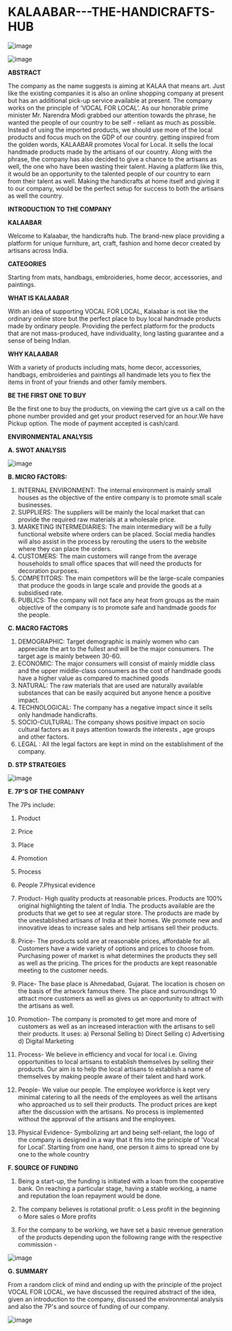 # KALAABAR---THE-HANDICRAFTS-HUB

![image](https://user-images.githubusercontent.com/87383888/125512687-007b5693-e497-48a9-b98c-a2cd5e28d237.png)

![image](https://user-images.githubusercontent.com/87383888/125511076-e9420883-82e1-472a-843d-22e3cbd23563.png)

**ABSTRACT**

The company as the name suggests is aiming at KALAA that means art. Just like the existing companies it is also an online shopping company at present but has an additional pick-up service available at present. The company works on the principle of ‘VOCAL FOR LOCAL’. As our honorable prime minister Mr. Narendra Modi grabbed our attention towards the phrase, he wanted the people of our country to be self - reliant as much as possible. Instead of using the imported products, we should use more of the local products and focus much on the GDP of our country. getting inspired from the golden words, KALAABAR promotes Vocal for Local. It sells the local handmade products made by the artisans of our country. Along with the phrase, the company has also decided to give a chance to the artisans as well, the one who have been wasting their talent. Having a platform like this, it would be an opportunity to the talented people of our country to earn from their talent as well. Making the handicrafts at home itself and giving it to our company, would be the perfect setup for success to both the artisans as well the country.

**INTRODUCTION TO THE COMPANY**

**KALAABAR**

Welcome to Kalaabar, the handicrafts hub. The brand-new place providing a platform for unique furniture, art, craft, fashion and home decor created by artisans across India.

**CATEGORIES**

Starting from mats, handbags, embroideries, home decor, accessories, and paintings. 

**WHAT IS KALAABAR**

With an idea of supporting VOCAL FOR LOCAL, Kalaabar is not like the ordinary online store but the perfect place to buy local handmade products made by ordinary people. Providing the perfect platform for the products that are not mass-produced, have individuality, long lasting guarantee and a sense of being Indian.

**WHY KALAABAR**

With a variety of products including mats, home decor, accessories, handbags, embroideries and paintings all handmade lets you to flex the items in front of your friends and other family members.

**BE THE FIRST ONE TO BUY**

Be the first one to buy the products, on viewing the cart give us a call on the phone number provided and get your product reserved for an hour.We have Pickup option. The mode of payment accepted is cash/card.

**ENVIRONMENTAL ANALYSIS**

**A. SWOT ANALYSIS**

![image](https://user-images.githubusercontent.com/87383888/125511613-e8917fd0-520a-4f5e-87a7-7795098108b1.png)

**B. MICRO FACTORS:**

1. INTERNAL ENVIRONMENT: The internal environment is mainly small houses as the objective of the entire company is to promote small scale businesses.
2. SUPPLIERS: The suppliers will be mainly the local market that can provide the required raw materials at a wholesale price.
3. MARKETING INTERMEDIARIES: The main intermediary will be a fully functional website where orders can be placed. Social media handles will also assist in the process by            rerouting the users to the website where they can place the orders.
4. CUSTOMERS: The main customers will range from the average households to small office spaces that will need the products for decoration purposes.
5. COMPETITORS: The main competitors will be the large-scale companies that produce the goods in large scale and provide the goods at a subsidised rate.
6. PUBLICS: The company will not face any heat from groups as the main objective of the company is to promote safe and handmade goods for the people.

**C. MACRO FACTORS**

1. DEMOGRAPHIC: Target demographic is mainly women who can appreciate the art to the fullest and will be the major consumers. The target age is mainly between 30-60.
2. ECONOMIC: The major consumers will consist of mainly middle class and the upper middle-class consumers as the cost of handmade goods have a higher value as compared to machined goods 
3. NATURAL: The raw materials that are used are naturally available substances that can be easily acquired but anyone hence a positive impact.
4. TECHNOLOGICAL: The company has a negative impact since it sells only handmade handicrafts.
5. SOCIO-CULTURAL: The company shows positive impact on socio cultural factors as it pays attention towards the interests , age groups and other factors.
6. LEGAL : All the legal factors are kept in mind on the establishment of the company.

**D. STP STRATEGIES**

![image](https://user-images.githubusercontent.com/87383888/125512086-e1e67c43-0da1-48ec-bff5-f79b2b67cb7f.png)

**E. 7P'S OF THE COMPANY**

The 7Ps include:
1. Product
2. Price
3. Place
4. Promotion
5. Process
6. People
7.Physical evidence

1. Product- High quality products at reasonable prices. Products are 100% original highlighting the talent of India. The products available are the products that we get to see at regular store. The products are made by the unestablished artisans of India at their homes. We promote new and innovative ideas to increase sales and help artisans 
sell their products.

2. Price- The products sold are at reasonable prices, affordable for all. Customers have a wide variety of options and prices to choose from. Purchasing power of market is what determines the products they sell as well as the pricing. The prices for the products are kept reasonable meeting to the customer needs.

3. Place- The base place is Ahmedabad, Gujarat. The location is chosen on the basis of the artwork famous there. The place and surroundings 10 attract more customers as well as gives us an opportunity to attract with the artisans as well.

4. Promotion- The company is promoted to get more and more of customers as well as an increased interaction with the artisans to sell their products. It uses: a) Personal Selling b) Direct Selling c) Advertising d) Digital Marketing

5. Process- We believe in efficiency and vocal for local i.e. Giving opportunities to local artisans to establish themselves by selling their products. Our aim is to help the local artisans to establish a name of themselves by making people aware of their talent and hard work.

6. People- We value our people. The employee workforce is kept very minimal catering to all the needs of the employees as well the artisans who approached us to sell their products. The product prices are kept after the discussion with the artisans. No process is implemented without the approval of the artisans and the employees.

7. Physical Evidence- Symbolizing art and being self-reliant, the logo of the company is designed in a way that it fits into the principle of 'Vocal for Local’. Starting from one hand, one person it aims to spread one by one to the whole country

**F. SOURCE OF FUNDING**

1. Being a start-up, the funding is initiated with a loan from the cooperative bank. On reaching a particular stage, having a stable working, a name and reputation the loan repayment would be done. 

2. The company believes is rotational profit: 
o Less profit in the beginning 
o More sales 
o More profits 

3. For the company to be working, we have set a basic revenue 
generation of the products depending upon the following range with 
the respective commission -

![image](https://user-images.githubusercontent.com/87383888/125512462-b49cb687-8626-4019-aba8-8fd87f97445d.png)

**G. SUMMARY**

From a random click of mind and ending up with the principle of the project VOCAL FOR LOCAL, we have discussed the required abstract of the idea, given an introduction to the company, discussed the environmental analysis and also the 7P's and source of funding of our company. 

![image](https://user-images.githubusercontent.com/87383888/125513702-2065726c-5f34-4216-b24d-78f58c894e07.png)



